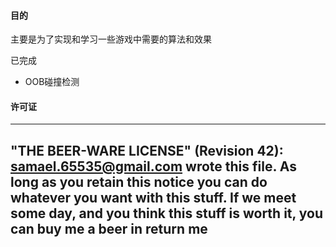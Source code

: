#### 目的 ####

主要是为了实现和学习一些游戏中需要的算法和效果

已完成

* OOB碰撞检测

#### 许可证 ####
  ----------------------------------------------------------------------------
  "THE BEER-WARE LICENSE" (Revision 42):
  <samael.65535@gmail.com> wrote this file. As long as you retain this notice you
  can do whatever you want with this stuff. If we meet some day, and you think
  this stuff is worth it, you can buy me a beer in return me
  ----------------------------------------------------------------------------